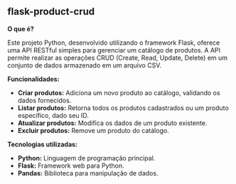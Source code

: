 ## flask-product-crud

**O que é?**

Este projeto Python, desenvolvido utilizando o framework Flask, oferece uma API RESTful simples para gerenciar um catálogo de produtos. A API permite realizar as operações CRUD (Create, Read, Update, Delete) em um conjunto de dados armazenado em um arquivo CSV.

**Funcionalidades:**

* **Criar produtos:** Adiciona um novo produto ao catálogo, validando os dados fornecidos.
* **Listar produtos:** Retorna todos os produtos cadastrados ou um produto específico, dado seu ID.
* **Atualizar produtos:** Modifica os dados de um produto existente.
* **Excluir produtos:** Remove um produto do catálogo.

**Tecnologias utilizadas:**

* **Python:** Linguagem de programação principal.
* **Flask:** Framework web para Python.
* **Pandas:** Biblioteca para manipulação de dados.
